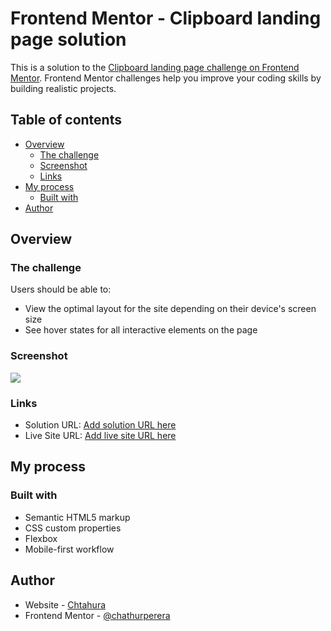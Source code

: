 # Frontend Mentor - Clipboard landing page solution

This is a solution to the [Clipboard landing page challenge on Frontend Mentor](https://www.frontendmentor.io/challenges/clipboard-landing-page-5cc9bccd6c4c91111378ecb9). Frontend Mentor challenges help you improve your coding skills by building realistic projects. 

## Table of contents

- [Overview](#overview)
  - [The challenge](#the-challenge)
  - [Screenshot](#screenshot)
  - [Links](#links)
- [My process](#my-process)
  - [Built with](#built-with)
- [Author](#author)



## Overview

### The challenge

Users should be able to:

- View the optimal layout for the site depending on their device's screen size
- See hover states for all interactive elements on the page

### Screenshot

![](images/screenshot.png)

### Links

- Solution URL: [Add solution URL here](https://your-solution-url.com)
- Live Site URL: [Add live site URL here](https://clipboard-landing-page-idc5xu5zu-chathurperera.vercel.app)

## My process

### Built with

- Semantic HTML5 markup
- CSS custom properties
- Flexbox
- Mobile-first workflow


## Author

- Website - [Chtahura](https://www.your-site.com)
- Frontend Mentor - [@chathurperera](https://www.frontendmentor.io/profile/chathurperera)
